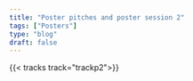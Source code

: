 ```yaml
---
title: "Poster pitches and poster session 2"
tags: ["Posters"]
type: "blog"
draft: false
---
```


{{< tracks track="trackp2">}}


